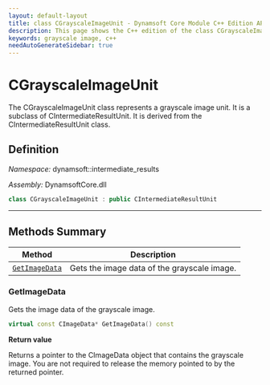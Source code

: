 ```yaml
---
layout: default-layout
title: class CGrayscaleImageUnit - Dynamsoft Core Module C++ Edition API Reference
description: This page shows the C++ edition of the class CGrayscaleImageUnit in Dynamsoft Core Module.
keywords: grayscale image, c++
needAutoGenerateSidebar: true
---
```


# CGrayscaleImageUnit

The CGrayscaleImageUnit class represents a grayscale image unit. It is a subclass of CIntermediateResultUnit. It is derived from the CIntermediateResultUnit class.

## Definition

*Namespace:* dynamsoft::intermediate_results

*Assembly:* DynamsoftCore.dll

```cpp
class CGrayscaleImageUnit : public CIntermediateResultUnit 
```

---

## Methods Summary

| Method               | Description |
|----------------------|-------------|
| [`GetImageData`](#getimagedata) | Gets the image data of the grayscale image.|

### GetImageData

Gets the image data of the grayscale image.

```cpp
virtual const CImageData* GetImageData() const
```

**Return value**

Returns a pointer to the CImageData object that contains the grayscale image. You are not required to release the memory pointed to by the returned pointer.
